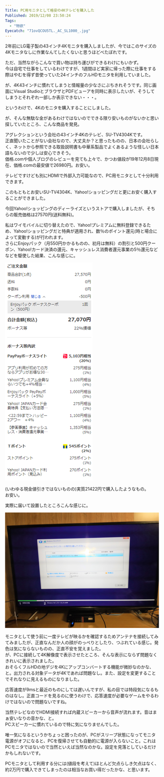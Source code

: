 ```yaml
---
Title: PC用モニタとして格安の4Kテレビを購入した
Published: 2019/12/08 23:50:24
Tags:
  - "物欲"
Eyecatch: "71ovQCOU5TL._AC_SL1000_.jpg"
---
```

2年前にLG電子製の43インチ4Kモニタを購入しましたが、今ではこのサイズの4Kモニタなしに作業なんてしたくないと思うほどべたぼれです。  

<?# AmazonAffiliate B075ZWRH6Z /?>

ただ、当然ながらこんなで買い物は持ち運びができるわけにもいかず。  
今は自宅で仕事をしているわけですが、1週間ほど実家に帰った際に仕事をする際はやむを得ず昔使っていた24インチのフルHDモニタを利用していました。  

が、4K43インチに慣れてしまうと情報量の少なさにぶちきれそうです。同じ画面にVisual StudioとブラウザとPDFビューアを同時に表示したいが、そうしてしまうとそれぞれ一部しか表示できない・・・。  

というわけで、4Kのモニタを購入することにしました。  






が、そんな無駄な金があるわけではないのでできる限り安いものがないかと思い探していたところ、こんな商品を発見。  

<?# AmazonAffiliate B07RGVXDYB /?>

アグレクションという会社の43インチ4Kのテレビ、SU-TV4304Kです。  
正直聞いたことがない会社なので、大丈夫か？と思ったものの、日本の会社らしく、ネットから参照できる取扱説明書も中華系製品でよくあるような怪しい日本語もないので少しは安心できそう。  
価格.comや個人ブログのレビューを見ても上々で、かつお値段が19年12月8日現在、価格.comの最安値で26980円。お安い。

<?# OEmbed "https://review.kakaku.com/review/K0001154672/#tab" /?>

<?# OEmbed "https://blog.endstart.net/article/sutv4904k.html" /?>

テレビですけども別にHDMIで外部入力可能なので、PC用モニタとして十分利用できます。  

このもともとお安いSU-TV4304K、Yahoo!ショッピングだと更にお安く購入することができました。  

今回Yahoo!ショッピングのディーライズというストアで購入しましたが、そちらの販売価格は27570円(送料無料)。  

私はワイモバイルに切り替えたので、Yahoo!プレミアムに無料登録できるため、Yahoo!ショッピングだと特典が適用され、数％のポイント還元(時と場合によって変動する)が行われます。  
さらにEnjoyパック（月550円かかるものの、初月は無料）の割引と500円クーポン、Yahoo!カード決済の還元、キャッシュレス消費者還元事業の5％還元などなどを駆使した結果、こんな感じに。  

![](20191208232824.png) 

(いわゆる現金値引きではないものの)実質21422円で購入したようなもの。  
お安い。  

実際に届いて設置したところこんな感じに。  

![](20191207120432.png) 

モニタとして使う前に一度テレビが映るかを確認するためアンテナを接続してみてみましたが、正直なんだか人の顔がのっぺりとしたり、つぶれている感じ。発色は気にならないものの、正直不安を覚えました。  
が、PCに接続して4K解像度で表示させたところ、そんな表示にならず問題なくきれいに表示されました。  
おそらくフルHDの地デジを4Kにアップコンバートする機能が微妙なのかな、と。出力される対象データが4Kであれば問題なし。また、設定を変更することでそれなりに見えるものになりました。  

応答速度が9msと最近のものにしては遅いんですが、私の目では特段気になるものはなし。正直コードを見るのに使うわけで、応答速度が必要なゲームをやるわけではないので問題ないですね。  

当然テレビなのでHDMI接続すれば内蔵スピーカーから音声が流れます。音はまぁ安いなりの音かな、と。  
PCスピーカーに慣れているので特に気になりませんでした。  

唯一気になるというかちょっと困ったのが、PCがスリープ状態になってモニタ電源がオフになると、PCを復帰させても自動的に電源が入らないこと。これはPCモニタではないので当然といえば当然なのかな。設定を見落としているだけかもしれないです。  


PCモニタとして利用する分には(値段を考えて)ほとんど欠点らしき欠点はなく、約2万円で購入できてしまったのは相当なお買い得だったかな、と思います。  